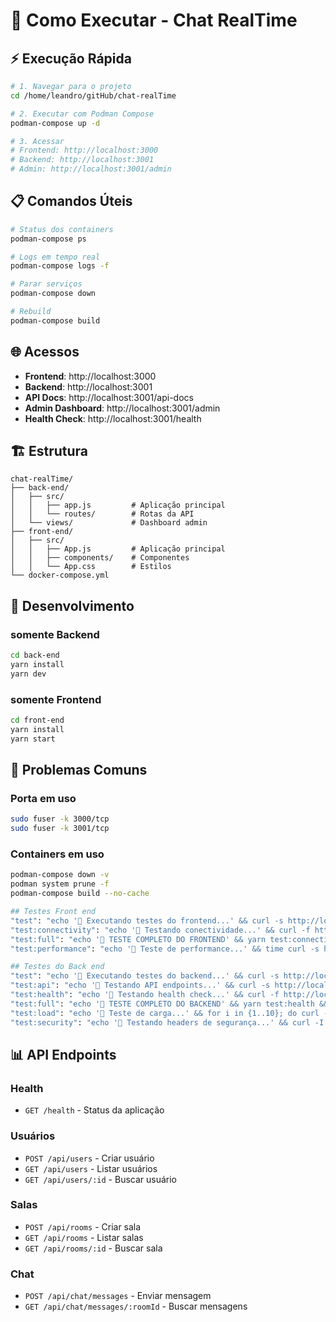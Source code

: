 # 🚀 Como Executar - Chat RealTime 

## ⚡ **Execução Rápida**

```bash
# 1. Navegar para o projeto
cd /home/leandro/gitHub/chat-realTime

# 2. Executar com Podman Compose
podman-compose up -d

# 3. Acessar
# Frontend: http://localhost:3000
# Backend: http://localhost:3001
# Admin: http://localhost:3001/admin
```


## 📋 **Comandos Úteis**

```bash
# Status dos containers
podman-compose ps

# Logs em tempo real
podman-compose logs -f

# Parar serviços
podman-compose down

# Rebuild
podman-compose build
```

## 🌐 **Acessos**

- **Frontend**: http://localhost:3000
- **Backend**: http://localhost:3001
- **API Docs**: http://localhost:3001/api-docs
- **Admin Dashboard**: http://localhost:3001/admin
- **Health Check**: http://localhost:3001/health
  
## 🏗️ **Estrutura**

```
chat-realTime/
├── back-end/
│   ├── src/
│   │   ├── app.js         # Aplicação principal
│   │   └── routes/        # Rotas da API
│   └── views/             # Dashboard admin
├── front-end/
│   ├── src/
│   │   ├── App.js         # Aplicação principal
│   │   ├── components/    # Componentes
│   │   └── App.css        # Estilos
└── docker-compose.yml
```

## 🔧 **Desenvolvimento**

### somente Backend
```bash
cd back-end
yarn install
yarn dev
```

### somente Frontend
```bash
cd front-end
yarn install
yarn start
```

## 🐛 **Problemas Comuns**

### Porta em uso
```bash
sudo fuser -k 3000/tcp
sudo fuser -k 3001/tcp
```

### Containers em uso
```bash
podman-compose down -v
podman system prune -f
podman-compose build --no-cache

## Testes Front end
"test": "echo '🧪 Executando testes do frontend...' && curl -s http://localhost:3000 | grep -o '<title>.*</title>'",
"test:connectivity": "echo '🧪 Testando conectividade...' && curl -f http://localhost:3000 || echo '❌ Frontend offline'",
"test:full": "echo '🧪 TESTE COMPLETO DO FRONTEND' && yarn test:connectivity && yarn test && echo '✅ Frontend OK'",
"test:performance": "echo '🧪 Teste de performance...' && time curl -s http://localhost:3000 > /dev/null"

## Testes do Back end
"test": "echo '🧪 Executando testes do backend...' && curl -s http://localhost:3001/health | jq .status",
"test:api": "echo '🧪 Testando API endpoints...' && curl -s http://localhost:3001/api/users | jq length",
"test:health": "echo '🧪 Testando health check...' && curl -f http://localhost:3001/health || echo '❌ Health check falhou'",
"test:full": "echo '🧪 TESTE COMPLETO DO BACKEND' && yarn test:health && yarn test:api && echo '✅ Backend OK'",
"test:load": "echo '🧪 Teste de carga...' && for i in {1..10}; do curl -s http://localhost:3001/health > /dev/null & done && wait && echo '✅ Teste de carga concluído'",
"test:security": "echo '🧪 Testando headers de segurança...' && curl -I http://localhost:3001/ | grep -E '(X-Frame-Options|X-Content-Type-Options)' || echo '❌ Headers de segurança não encontrados'"


```

## 📊 **API Endpoints**

### Health
- `GET /health` - Status da aplicação

### Usuários
- `POST /api/users` - Criar usuário
- `GET /api/users` - Listar usuários
- `GET /api/users/:id` - Buscar usuário

### Salas
- `POST /api/rooms` - Criar sala
- `GET /api/rooms` - Listar salas
- `GET /api/rooms/:id` - Buscar sala

### Chat
- `POST /api/chat/messages` - Enviar mensagem
- `GET /api/chat/messages/:roomId` - Buscar mensagens
